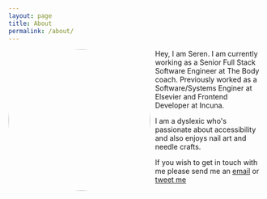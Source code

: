 ```yaml
---
layout: page
title: About
permalink: /about/
---
```


<img style="float: left; padding-right: 10px; border-radius: 100%; width: 280px; height: 280px;" src="{{site.baseurl}}/images/serenDavies.jpg" alt="" loading="lazy">

Hey, I am Seren. I am currently working as a Senior Full Stack Software Engineer at The Body coach. Previously worked as a Software/Systems Enginer at Elsevier and Frontend Developer at Incuna. 

I am a dyslexic who's passionate about accessibility and also enjoys nail art and needle crafts.

If you wish to get in touch with me please send me an [email](mailto:hello@serendavies.me) or [tweet me](https://twitter.com/ninjanails)
